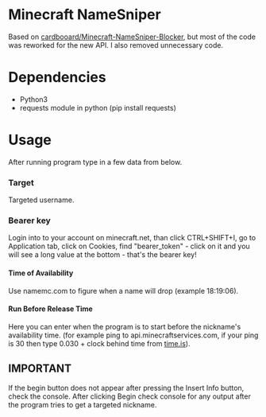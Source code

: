 # Minecraft NameSniper

Based on [cardbooard/Minecraft-NameSniper-Blocker](https://github.com/cardbooard/Minecraft-NameSniper-Blocker), but most of the code was reworked for the new API. I also removed unnecessary code.

# Dependencies
- Python3
- requests module in python (pip install requests)

# Usage

After running program type in a few data from below.

### Target

Targeted username.

### Bearer key

Login into to your account on minecraft.net, than click CTRL+SHIFT+I, go to Application tab, click on Cookies, find "bearer_token" - click on it and you will see a long value at the bottom - that's the bearer key!

#### Time of Availability

Use namemc.com to figure when a name will drop (example 18:19:06).

#### Run Before Release Time
Here you can enter when the program is to start before the nickname's availability time. (for example ping to api.minecraftservices.com, if your ping is 30 then type 0.030 + clock behind time from [time.is](https://time.is/)).

## IMPORTANT
If the begin button does not appear after pressing the Insert Info button, check the console. After clicking Begin check console for any output after the program tries to get a targeted nickname.
